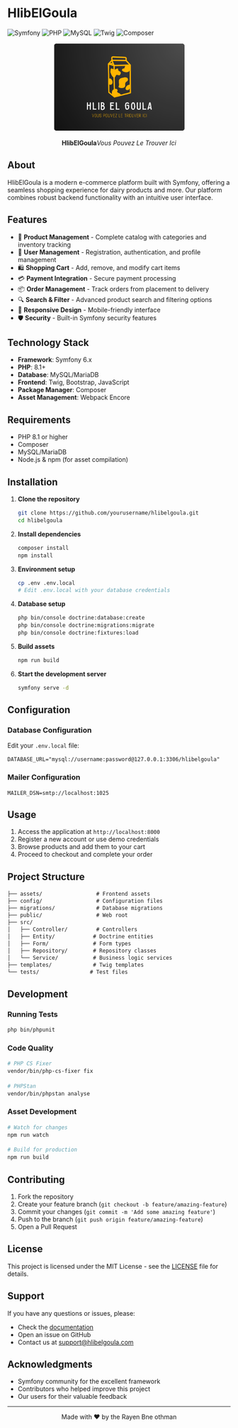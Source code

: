 # HlibElGoula
![Symfony](https://img.shields.io/badge/Symfony-000000?style=for-the-badge&logo=symfony&logoColor=white)
![PHP](https://img.shields.io/badge/PHP-777BB4?style=for-the-badge&logo=php&logoColor=white)
![MySQL](https://img.shields.io/badge/MySQL-4479A1?style=for-the-badge&logo=mysql&logoColor=white)
![Twig](https://img.shields.io/badge/Twig-339933?style=for-the-badge&logo=twig&logoColor=white)
![Composer](https://img.shields.io/badge/Composer-885630?style=for-the-badge&logo=composer&logoColor=white)
<div align="center">
  <img src="logo.png" alt="HlibElGoula Logo" width="300" height="200">
  
  <p><b>HlibElGoula</b><em>Vous Pouvez Le Trouver Ici</em></p>
</div>

## About

HlibElGoula is a modern e-commerce platform built with Symfony, offering a seamless shopping experience for dairy products and more. Our platform combines robust backend functionality with an intuitive user interface.


## Features

- 🛒 **Product Management** - Complete catalog with categories and inventory tracking
- 👥 **User Management** - Registration, authentication, and profile management
- 🛍️ **Shopping Cart** - Add, remove, and modify cart items
- 💳 **Payment Integration** - Secure payment processing
- 📦 **Order Management** - Track orders from placement to delivery
- 🔍 **Search & Filter** - Advanced product search and filtering options
- 📱 **Responsive Design** - Mobile-friendly interface
- 🛡️ **Security** - Built-in Symfony security features

## Technology Stack

- **Framework**: Symfony 6.x
- **PHP**: 8.1+
- **Database**: MySQL/MariaDB
- **Frontend**: Twig, Bootstrap, JavaScript
- **Package Manager**: Composer
- **Asset Management**: Webpack Encore

## Requirements

- PHP 8.1 or higher
- Composer
- MySQL/MariaDB
- Node.js & npm (for asset compilation)

## Installation

1. **Clone the repository**
   ```bash
   git clone https://github.com/yourusername/hlibelgoula.git
   cd hlibelgoula
   ```

2. **Install dependencies**
   ```bash
   composer install
   npm install
   ```

3. **Environment setup**
   ```bash
   cp .env .env.local
   # Edit .env.local with your database credentials
   ```

4. **Database setup**
   ```bash
   php bin/console doctrine:database:create
   php bin/console doctrine:migrations:migrate
   php bin/console doctrine:fixtures:load
   ```

5. **Build assets**
   ```bash
   npm run build
   ```

6. **Start the development server**
   ```bash
   symfony serve -d
   ```

## Configuration

### Database Configuration
Edit your `.env.local` file:
```env
DATABASE_URL="mysql://username:password@127.0.0.1:3306/hlibelgoula"
```

### Mailer Configuration
```env
MAILER_DSN=smtp://localhost:1025
```

## Usage

1. Access the application at `http://localhost:8000`
2. Register a new account or use demo credentials
3. Browse products and add them to your cart
4. Proceed to checkout and complete your order

## Project Structure

```
├── assets/                 # Frontend assets
├── config/                 # Configuration files
├── migrations/             # Database migrations
├── public/                 # Web root
├── src/
│   ├── Controller/         # Controllers
│   ├── Entity/            # Doctrine entities
│   ├── Form/              # Form types
│   ├── Repository/        # Repository classes
│   └── Service/           # Business logic services
├── templates/             # Twig templates
└── tests/                # Test files
```

## Development

### Running Tests
```bash
php bin/phpunit
```

### Code Quality
```bash
# PHP CS Fixer
vendor/bin/php-cs-fixer fix

# PHPStan
vendor/bin/phpstan analyse
```

### Asset Development
```bash
# Watch for changes
npm run watch

# Build for production
npm run build
```

## Contributing

1. Fork the repository
2. Create your feature branch (`git checkout -b feature/amazing-feature`)
3. Commit your changes (`git commit -m 'Add some amazing feature'`)
4. Push to the branch (`git push origin feature/amazing-feature`)
5. Open a Pull Request

## License

This project is licensed under the MIT License - see the [LICENSE](LICENSE) file for details.

## Support

If you have any questions or issues, please:
- Check the [documentation](docs/)
- Open an issue on GitHub
- Contact us at support@hlibelgoula.com

## Acknowledgments

- Symfony community for the excellent framework
- Contributors who helped improve this project
- Our users for their valuable feedback

---

<div align="center">
  Made with ❤️ by the Rayen Bne othman
</div>

